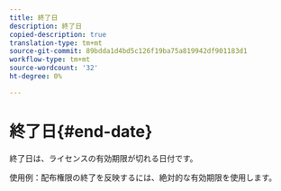 ```yaml
---
title: 終了日
description: 終了日
copied-description: true
translation-type: tm+mt
source-git-commit: 89bdda1d4bd5c126f19ba75a819942df901183d1
workflow-type: tm+mt
source-wordcount: '32'
ht-degree: 0%

---
```



# 終了日{#end-date}

終了日は、ライセンスの有効期限が切れる日付です。

使用例：配布権限の終了を反映するには、絶対的な有効期限を使用します。
